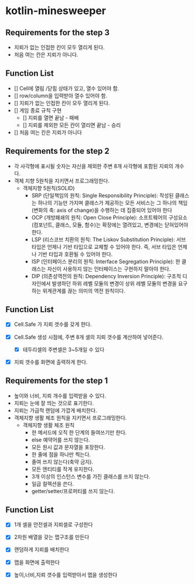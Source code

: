 # kotlin-minesweeper

## Requirements for the step 3
- 지뢰가 없는 인접한 칸이 모두 열리게 된다.
- 처음 여는 칸은 지뢰가 아니다.

## Function List
- [] Cell에 열림 /닫힘 상태가 있고, 열수 있어야 함.
- [] row/column을 입력받아 열수 있어야 함.
- [] 지뢰가 없는 인접한 칸이 모두 열리게 된다.
- [] 게임 종료 규칙 구현 
   - [] 지뢰를 열면 끝남 - 패배 
   - [] 지뢰를 제외한 모든 칸이 열리면 끝남 - 승리 
- [] 처음 여는 칸은 지뢰가 아니다









## Requirements for the step 2
- 각 사각형에 표시될 숫자는 자신을 제외한 주변 8개 사각형에 포함된 지뢰의 개수다.
- 객체 지향 5원칙을 지키면서 프로그래밍한다. 
  - 객체지향 5원칙(SOLID)
    - SRP (단일책임의 원칙: Single Responsibility Principle): 작성된 클래스는 하나의 기능만 가지며 클래스가 제공하는 모든 서비스는 그 하나의 책임(변화의 축: axis of change)을 수행하는 데 집중되어 있어야 한다
    - OCP (개방폐쇄의 원칙: Open Close Principle): 소프트웨어의 구성요소(컴포넌트, 클래스, 모듈, 함수)는 확장에는 열려있고, 변경에는 닫혀있어야 한다.
    - LSP (리스코브 치환의 원칙: The Liskov Substitution Principle): 서브 타입은 언제나 기반 타입으로 교체할 수 있어야 한다. 즉, 서브 타입은 언제나 기반 타입과 호환될 수 있어야 한다.
    - ISP (인터페이스 분리의 원칙: Interface Segregation Principle): 한 클래스는 자신이 사용하지 않는 인터페이스는 구현하지 말아야 한다.
    - DIP (의존성역전의 원칙: Dependency Inversion Principle): 구조적 디자인에서 발생하던 하위 레벨 모듈의 변경이 상위 레벨 모듈의 변경을 요구하는 위계관계를 끊는 의미의 역전 원칙이다.

## Function List
- [X] Cell.Safe 가 지뢰 갯수를 갖게 한다.
- [X] Cell.Safe 생성 시점에, 주변 8개 셀의 지뢰 갯수를 계산하여 넣어준다.
    - [X] 테두리셀의 주변셀은 3~5개일 수 있다  
- [X] 지뢰 갯수를 화면에 출력하게 한다.


## Requirements for the step 1

- 높이와 너비, 지뢰 개수를 입력받을 수 있다.
- 지뢰는 눈에 잘 띄는 것으로 표기한다.
- 지뢰는 가급적 랜덤에 가깝게 배치한다.
- 객체지향 생활 체조 원칙을 지키면서 프로그래밍한다.
  - 객체지향 생활 체조 원칙
     - 한 메서드에 오직 한 단계의 들여쓰기만 한다.
     - else 예약어를 쓰지 않는다.
     - 모든 원시 값과 문자열을 포장한다.
     - 한 줄에 점을 하나만 찍는다.
     - 줄여 쓰지 않는다(축약 금지).
     - 모든 엔티티를 작게 유지한다.
     - 3개 이상의 인스턴스 변수를 가진 클래스를 쓰지 않는다.
     - 일급 컬렉션을 쓴다.
     - getter/setter/프로퍼티를 쓰지 않는다.


## Function List

- [X] 1개 셀을 안전셀과 지뢰셀로 구성한다
- [X] 2차원 배열을 갖는 맵구조를 만든다
- [X] 랜덤하게 지뢰를 배치한다 
- [X] 맵을 화면에 출력한다 
- [X] 높이,너비,지뢰 갯수를 입력받아서 맵을 생성한다

